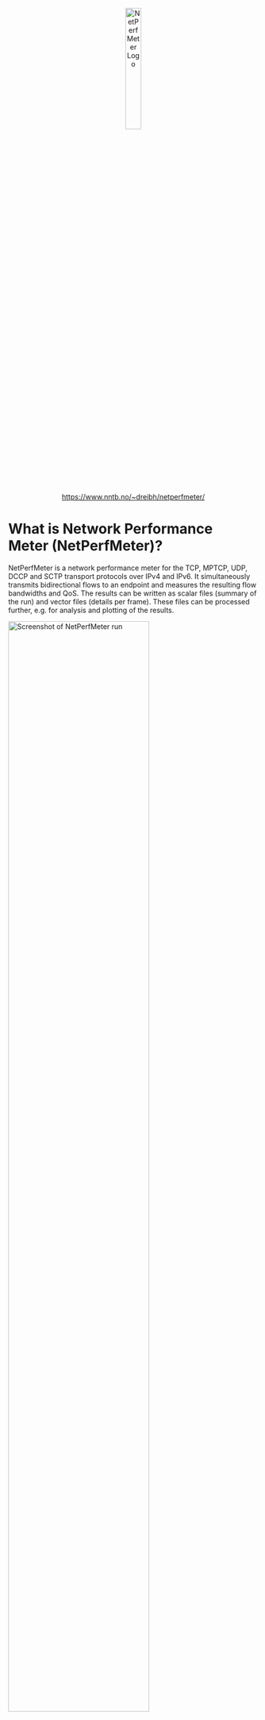 <p align="center">
 <a href="https://www.nntb.no/~dreibh/netperfmeter/">
 <img alt="NetPerfMeter Logo" src="https://www.nntb.no/~dreibh/netperfmeter/EN-Logo-NetPerfMeter.svg" width="25%" /><br />
 https://www.nntb.no/~dreibh/netperfmeter/
 </a>
</p>


# What is Network Performance Meter&nbsp;(NetPerfMeter)?

NetPerfMeter is a network performance meter for the TCP, MPTCP, UDP, DCCP and SCTP transport protocols over IPv4 and IPv6. It simultaneously transmits bidirectional flows to an endpoint and measures the resulting flow bandwidths and QoS. The results can be written as scalar files (summary of the run) and vector files (details per frame). These files can be processed further, e.g.&nbsp;for analysis and plotting of the results.

<p class="center">
 <a href="screenshot-mptcp.webp"><img alt="Screenshot of NetPerfMeter run" src="screenshot-mptcp.webp" width="75%" /></a><br />
 A NetPerfMeter Run
</p>


## Design Goals and Features##

The key goal of NetPerfMeter is to provide a tool for the performance comparison of multiple transport connections, which are further denoted as *Flows*. That is, it is possible to configure different flows between two systems using varying parameters, in order run a configured measurement, collect the obtained results and post-process them for statistical analyses. Particularly, all five relevant IETF Transport Layer protocols are supported:

   * [UDP](https://en.wikipedia.org/wiki/User_Datagram_Protocol) (User Datagram Protocol; see [RFC&nbsp;768](https://www.rfc-editor.org/rfc/rfc768.html)),
   * [DCCP](https://en.wikipedia.org/wiki/DCCP) (Datagram Congestion Control Protocol; see [RFC&nbsp;4340](https://www.rfc-editor.org/rfc/rfc4340.html)),
   * [TCP](https://en.wikipedia.org/wiki/Transmission_Control_Protocol) (Transmission Control Protocol; see [RFC&nbsp;793](https://www.rfc-editor.org/rfc/rfc793.html)),
   * [MPTCP](https://en.wikipedia.org/wiki/MPTCP) (Multipath TCP; see [RFC&nbsp;8684](https://www.rfc-editor.org/rfc/rfc8684.html)),
   * [SCTP](https://en.wikipedia.org/wiki/Stream_Control_Transmission_Protocol) (Stream Control Transmission Protocol; see [RFC&nbsp;9260](https://www.rfc-editor.org/rfc/rfc9260.html)).

Of course, this support includes the possibility to parametrise various protocol-specific options. Note, that the protocol support by NetPerfMeter depends on the underlying operating system. DCCP, MPTCP, as well as some SCTP extensions are not available on all platforms, yet.

Furthermore, each flow is able to apply its specific traffic behaviour:

   * Each flow may use its own Transport Layer protocol (i.e.&nbsp;UDP, DCCP, TCP, MTCP or SCTP).
   * Bidirectional data transfer is possible, with individual parameters for each direction.
   * Flows may either be saturated (i.e.&nbsp;try to send as much as possible) or non-saturated. In the latter case, a frame rate and a frame size have to be configured. Both may be distributed randomly, using a certain distribution (like uniform, negative exponential, etc.). This feature allows to mimic multimedia traffic.
   * For the stream-oriented SCTP, an independent traffic configuration is possible for each stream.
   * Support for on-off traffic is provided by allowing to specify a sequence of time stamps when to start, stop and restart a flow or stream.
   * Also, for SCTP, it is possible to configure partial reliability (see [RFC&nbsp;3758](https://www.rfc-editor.org/rfc/rfc3758.html)) as well as ordered and unordered delivery (see [RFC&nbsp;9260](https://www.rfc-editor.org/rfc/rfc9260.html)).

Clearly, the NetPerfMeter application provides features similar to the [NetPerfMeter simulation model in OMNeT++](https://doc.omnetpp.org/inet/api-4.4.0/neddoc/inet.applications.netperfmeter.NetPerfMeter.html). It is therefore relatively easy – from the parametrisation perspective – to reproduce NetPerfMeter simulation scenarios in reality.


## Instances and Protocols

<p align="center">
 <a href="src/figures/EN-NetPerfMeter-MeasurementScenario.svg"><img alt="Figure of the Concept of a NetPerfMeter Measurement" src="src/figures/EN-NetPerfMeter-MeasurementScenario.svg" width="512pt" /></a><br />
 The Concept of a NetPerfMeter Measurement
</p>

Similar to the [NetPerfMeter simulation model in OMNeT++](https://doc.omnetpp.org/inet/api-4.4.0/neddoc/inet.applications.netperfmeter.NetPerfMeter.html), an application instance may either be in *Active Mode* (client side) or *Passive Mode* (server side). The figure above illustrates the concept of a NetPerfMeter measurement. The passive instance accepts incoming NetPerfMeter connections from the active instance. The active instance controls the passive instance, by using a control protocol denoted as NetPerfMeter Control Protocol&nbsp;(NPMP-CONTROL). That is, the passive instance may run as a daemon; no manual interaction by the user – e.g.&nbsp;to restart it before a new measurement run – is required. This feature is highly practical for a setup distributed over multiple Internet sites (e.g.&nbsp;like the [NorNet Testbed](https://www.nntb.no/)) and allows for parameter studies consisting of many measurement runs. The payload data between active and passive instances is transported using the NetPerfMeter Data Protocol&nbsp;(NPMP-DATA). The figure below shows the protocol stack of a NetPerfMeter node.

<p align="center">
 <a href="src/figures/EN-NetPerfMeter-ProtocolStack.svg"><img alt="Figure of the NetPerfMeter Protocol Stack" src="src/figures/EN-NetPerfMeter-ProtocolStack.svg" width="384pt" /></a><br />
 The NetPerfMeter Protocol Stack
</p>


## Measurement Processing

The following figure presents the message sequence of a NetPerfMeter measurement run:

<p align="center">
 <a href="src/figures/EN-NetPerfMeter-Measurement-SeqDiagram.svg"><img alt="Figure of a Measurement Run with NetPerfMeter" src="src/figures/EN-NetPerfMeter-Measurement-SeqDiagram.svg" width="512pt" /></a><br />
 A Measurement Run with NetPerfMeter
</p>

Note that the [Wireshark](https://www.wireshark.org/) network protocol analyser provides out-of-the-box support for NetPerfMeter. That is, it is able to dissect and further analyse NPMP-CONTROL and NPMP-DATA packets using all supported Transport Layer protocols.


### Measurement Setup

A new measurement run setup is initiated by the active NetPerfMeter instance by establishing an NPMP-CONTROL association to the passive instance first. The NPMP-CONTROL association by default uses SCTP for transport. If SCTP is not possible in the underlying networks (e.g.&nbsp;due to firewalling restrictions), it is optionally possible to use TCP for the NPMP-CONTROL association instead. Then, the configured NPMP-DATA connections are established by their configured Transport Layer protocols. For the connection-less UDP, the message transfer is just started. The passive NetPerfMeter instance is informed about the identification and parameters of each new flow by using NPMP-CONTROL&nbsp;Add&nbsp;Flow messages. On startup of the NPMP-DATA flow, an NPMP-DATA&nbsp;Identify message allows the mapping of a newly incoming connection to a configured flow by the passive instance. It acknowledges each newly set up flow by an NPMP-CONTROL&nbsp;Acknowledge message. After setting up all flows, the scenario is ready to start the measurement run.


### Measurement Run

The actual measurement run is initiated from the active NetPerfMeter instance using an NPMP-CONTROL&nbsp;Start&nbsp;Measurement message, which is also acknowledged by an NPMP-CONTROL&nbsp;Acknowledge message. Then, both instances start running the configured scenario by transmitting NPMP-DATA&nbsp;Data messages over their configured flows.

During the measurement run, incoming and outgoing flow bandwidths may be recorded as vectors – i.e.&nbsp;time series – at both instances, since NPMP-DATA&nbsp;Data traffic may be bidirectional. Furthermore, the CPU utilisations – separately for each CPU and CPU&nbsp;core – are also tracked. This allows to identify performance bottlenecks, which is particularly useful when debugging and comparing transport protocol implementation performance. Furthermore, the one-way delay of messages can be recorded. Of course, in order to use this feature, the clocks of both nodes need to be appropriately synchronised, e.g.&nbsp;by using the [Network Time Protocol&nbsp;(NTP)](https://en.wikipedia.org/wiki/Network_Time_Protocol).


### Measurement Termination

The end of a measurement run is initiated – from the active NetPerfMeter instance – by using an NPMP-CONTROL&nbsp;Stop&nbsp;Measurement message. Again, it is acknowledged by an NPMP-CONTROL&nbsp;Acknowledge message. At the end of the measurement, average bandwidth and one-way delay of each flow and stream are recorded as scalars (i.e.&nbsp;single values). They may provide an overview of the long-term system performance.


## Result Collection

After stopping the measurement, the passive NetPerfMeter instance sends its global vector and scalar results (i.e.&nbsp;over all flows) to the active instance, by using one or more NPMP-CONTROL&nbsp;Results messages.
Then, the active NetPerfMeter instance sequentially removes the flows by using NPMP-CONTROL&nbsp;Remove&nbsp;Flow messages, which are acknowledged by NPMP-CONTROL Acknowledge messages. On flow removal, the passive instance sends its per-flow results for the corresponding flow, again by using NPMP-CONTROL&nbsp;Results messages.

The active instance, as well, archives its local vector and scalar results data and stores them – together with the results received from its peer – locally.
All result data is compressed by using BZip2 compression (see [bzip2](https://sourceware.org/bzip2/)), which may save a significant amount of bandwidth (of course, the passive node compresses the data *before* transfer) and disk space.


## Measurement Execution, Result Post-Processing and Visualisation##

By using shell scripts, it is possible to apply NetPerfMeter for parameter studies, i.e.&nbsp;to create a set of runs for each input parameter combination. For example, a script could iterate over a send buffer size&nbsp;σ from&nbsp;64&nbsp;KiB to 192&nbsp;KiB in steps of 64&nbsp;KiB as well as a path bandwidth&nbsp;ρ from&nbsp;10&nbsp;Mbit/s to 100&nbsp;Mbit/s in steps of&nbsp;10&nbsp;Mbit/s and perform 5&nbsp;measurement runs for each parameter combination.

When all measurement runs have eventually been processed, the results have to be visualised for analysis and interpretation. The NetPerfMeter package provides support to visualise the scalar results, which are distributed over the scalar files written by measurement runs. Therefore, the first step necessary is to bring the data from the various scalar files into an appropriate form for further post-processing. This step is denoted as *Summarisation*; an introduction is also provided in "[SimProcTC – The Design and Realization of a Powerful Tool-Chain for OMNeT++ Simulations](https://www.nntb.no/~dreibh/netperfmeter/#Publications-OMNeT__Workshop2009)".

The summarisation task is performed by the tool <tt>createsummary</tt>. An external program – instead of just using [GNU&nbsp;R](https://www.r-project.org/) itself to perform this step – is used due to the requirements on memory and CPU power. <tt>createsummary</tt> iterates over all scalar files of a measurement&nbsp;M. Each file is read – with on-the-fly BZip2-decompression – and each scalar value as well as the configuration&nbsp;m∈M having led to this value – are stored in memory. Depending on the number of scalars, the required storage space may have a size of multiple&nbsp;GiB.

Since usually not all scalars of a measurement are required for analysis (e.g.&nbsp;for an SCTP measurement, it may be unnecessary to include unrelated statistics), a list of scalar name prefixes to be excluded from summarisation can be provided to <tt>createsummary</tt>, in form of the so-called *Summary Skip List*. This feature may significantly reduce the memory and disk space requirements of the summarisation step. Since the skipped scalars still remain stored in the scalar files themselves, it is possible to simply re-run <tt>createsummary</tt> with updated summary skip list later, in order to also include them.

Having all relevant scalars stored in memory, a data file – which can be processed by [GNU&nbsp;R](https://www.r-project.org/) or other programs – is written for each scalar. The data file is simply a table in text form, containing the column names on the first line. Each following line contains the data, with line number and an entry for each column (all separated by spaces); an example is provided in Listing&nbsp;3 of "[SimProcTC – The Design and Realization of a Powerful Tool-Chain for OMNeT++ Simulations](https://www.nntb.no/~dreibh/netperfmeter/#Publications-OMNeT__Workshop2009)". That is, each line consists of the settings of all parameters and the resulting scalar value. The data files are also BZip2-compressed on the fly, in order to reduce the storage space requirements.


# Installation

## Binary Package Installation

Please use the issue tracker at [https://github.com/dreibh/netperfmeter/issues](https://github.com/dreibh/netperfmeter/issues) to report bugs and issues!

### Ubuntu Linux

For ready-to-install Ubuntu Linux packages of NetPerfMeter, see [Launchpad PPA for Thomas Dreibholz](https://launchpad.net/~dreibh/+archive/ubuntu/ppa/+packages?field.name_filter=netperfmeter&field.status_filter=published&field.series_filter=)!

```
sudo apt-add-repository -sy ppa:dreibh/ppa
sudo apt-get update
sudo apt-get install netperfmeter
```

### Fedora Linux

For ready-to-install Fedora Linux packages of NetPerfMeter, see [COPR PPA for Thomas Dreibholz](https://copr.fedorainfracloud.org/coprs/dreibh/ppa/package/netperfmeter/)!

```
sudo dnf copr enable -y dreibh/ppa
sudo dnf install netperfmeter
```

### FreeBSD

For ready-to-install FreeBSD packages of NetPerfMeter, it is included in the ports collection, see [FreeBSD ports tree index of benchmarks/netperfmeter/](https://cgit.freebsd.org/ports/tree/benchmarks/netperfmeter/)!

```
pkg install netperfmeter
```

Alternatively, to compile it from the ports sources:

```
cd /usr/ports/benchmarks/netperfmeter
make
make install
```

## Sources Download

NetPerfMeter is released under the GNU General Public Licence&nbsp;(GPL).

Please use the issue tracker at [https://github.com/dreibh/netperfmeter/issues](https://github.com/dreibh/netperfmeter/issues) to report bugs and issues!

### Development Version

The Git repository of the NetPerfMeter sources can be found at [https://github.com/dreibh/netperfmeter](https://github.com/dreibh/netperfmeter):

```
git clone https://github.com/dreibh/netperfmeter
cd netperfmeter
cmake .
make
```

Contributions:

- Issue tracker: [https://github.com/dreibh/netperfmeter/issues](https://github.com/dreibh/netperfmeter/issues).
  Please submit bug reports, issues, questions, etc. in the issue tracker!

- Pull Requests for NetPerfMeter: [https://github.com/dreibh/netperfmeter/pulls](https://github.com/dreibh/netperfmeter/pulls).
  Your contributions to NetPerfMeter are always welcome!

- CI build tests of NetPerfMeter: [https://github.com/dreibh/netperfmeter/actions](https://github.com/dreibh/netperfmeter/actions).

- Coverity Scan analysis of NetPerfMeter: [https://scan.coverity.com/projects/dreibh-netperfmeter](https://scan.coverity.com/projects/dreibh-netperfmeter).

### Current Stable Release

See [https://www.nntb.no/~dreibh/netperfmeter/#StableRelease](https://www.nntb.no/~dreibh/netperfmeter/#StableRelease)!


# Citing NetPerfMeter in Publications

NetPerfMeter BibTeX entries can be found in [src/netperfmeter.bib](src/netperfmeter.bib)!

1. Dreibholz, Thomas; Becke, Martin; Adhari, Hakim; Rathgeb, Erwin Paul: [Evaluation of A New Multipath Congestion Control Scheme using the NetPerfMeter Tool-Chain](https://www.wiwi.uni-due.de/fileadmin/fileupload/I-TDR/SCTP/Paper/SoftCOM2011.pdf), in Proceedings of the 19th IEEE International Conference on Software, Telecommunications and Computer Networks (SoftCOM), pp. 1–6, ISBN 978-953-290-027-9, Hvar, Dalmacija/Croatia, September 16, 2011.
2. Dreibholz, Thomas: [Evaluation and Optimisation of Multi-Path Transport using the Stream Control Transmission Protocol](https://duepublico2.uni-due.de/servlets/MCRFileNodeServlet/duepublico_derivate_00029737/Dre2012_final.pdf), University of Duisburg-Essen, Faculty of Economics, Institute for Computer Science and Business Information Systems, URN: urn:nbn:de:hbz:464-20120315-103208-1, March 13, 2012.
